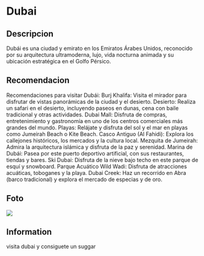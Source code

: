 # Dubai

## Descripcion
Dubái es una ciudad y emirato en los Emiratos Árabes Unidos, reconocido por su arquitectura ultramoderna, lujo, vida nocturna animada y su ubicación estratégica en el Golfo Pérsico.

## Recomendacion
Recomendaciones para visitar Dubái:
Burj Khalifa: Visita el mirador para disfrutar de vistas panorámicas de la ciudad y el desierto. 
Desierto: Realiza un safari en el desierto, incluyendo paseos en dunas, cena con baile tradicional y otras actividades. 
Dubai Mall: Disfruta de compras, entretenimiento y gastronomía en uno de los centros comerciales más grandes del mundo. 
Playas: Relájate y disfruta del sol y el mar en playas como Jumeirah Beach o Kite Beach. 
Casco Antiguo (Al Fahidi): Explora los callejones históricos, los mercados y la cultura local. 
Mezquita de Jumeirah: Admira la arquitectura islámica y disfruta de la paz y serenidad. 
Marina de Dubái: Pasea por este puerto deportivo artificial, con sus restaurantes, tiendas y bares. 
Ski Dubai: Disfruta de la nieve bajo techo en este parque de esquí y snowboard. 
Parque Acuático Wild Wadi: Disfruta de atracciones acuáticas, toboganes y la playa. 
Dubai Creek: Haz un recorrido en Abra (barco tradicional) y explora el mercado de especias y de oro. 

## Foto
![](https://encrypted-tbn0.gstatic.com/images?q=tbn:ANd9GcS1xkA_9D2aGeTsLpHSzAAWLj8yUnT4KJmv5w&s)

## Information

visita dubai y consiguete un suggar 